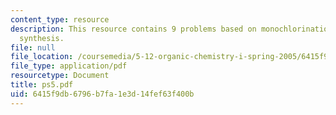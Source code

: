 ```yaml
---
content_type: resource
description: This resource contains 9 problems based on monochlorination and multistep
  synthesis.
file: null
file_location: /coursemedia/5-12-organic-chemistry-i-spring-2005/6415f9db6796b7fa1e3d14fef63f400b_ps5.pdf
file_type: application/pdf
resourcetype: Document
title: ps5.pdf
uid: 6415f9db-6796-b7fa-1e3d-14fef63f400b
---
```

